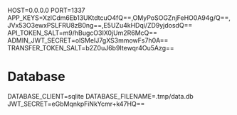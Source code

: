 HOST=0.0.0.0
PORT=1337
APP_KEYS=XzlCdm6Eb13UKtdtcuO4fQ==,OMyPoSOGZnjFeHO0A94g/Q==,JVx53O3ewxPSLFRU8zB0ng==,E5UZu4kHDqi/ZD9yjdosdQ==
API_TOKEN_SALT=m9/hBugcO3IX0jUm2R6McQ==
ADMIN_JWT_SECRET=oISMeIJ7gXS3mmowFs7h0A==
TRANSFER_TOKEN_SALT=b2Z0uJ6b9Itewqr4Ou5Azg==

# Database

DATABASE_CLIENT=sqlite
DATABASE_FILENAME=.tmp/data.db
JWT_SECRET=eGbMqnkpFiNkYcmr+k47HQ==
